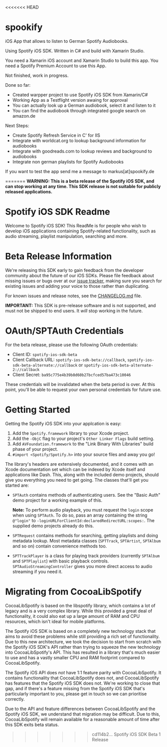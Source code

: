 <<<<<<< HEAD
# spookify

iOS App that allows to listen to German Spotify Audiobooks.

Using Spotify iOS SDK.
Written in C# and build with Xamarin Studio.

You need a Xamarin iOS account and Xamarin Studio to build this app.
You need a Spotify Premium Account to use this App.

Not finished, work in progress.

Done so far:
- Created warpper project to use Spotify iOS SDK from Xamarin/C#
- Working App as a Testflight version awaing for approval
- You can actually look up a German audiobook, select it and listen to it
- You can find the audiobook through integrated google search on amazon.de

Next Steps:
- Create Spotify Refresh Service in C' for IIS
- Integrate with worldcat.org to lookup background information for audiobooks
- Integrate with goodreads.com to lookup reviews and background to audiobooks
- Integrate non german playlists for Spotify Audiobooks
 
If you want to test the app send me a message to markus[at]spookify.de





=======
**WARNING: This is a beta release of the Spotify iOS SDK, and can stop working
at any time. This SDK release is not suitable for publicly released applications.**


Spotify iOS SDK Readme
=======

Welcome to Spotify iOS SDK! This ReadMe is for people who wish to develop iOS
applications containing Spotify-related functionality, such as audio streaming,
playlist manipulation, searching and more.


Beta Release Information
=======

We're releasing this SDK early to gain feedback from the developer community
about the future of our iOS SDKs. Please file feedback about missing issues or
bugs over at our [issue tracker](https://github.com/spotify/ios-sdk/issues),
making sure you search for existing issues and adding your voice to those
rather than duplicating.

For known issues and release notes, see the
[CHANGELOG.md](https://github.com/spotify/ios-sdk/blob/master/CHANGELOG.md)
file.

**IMPORTANT:** This SDK is pre-release software and is not supported, and must
not be shipped to end users. It *will* stop working in the future.


OAuth/SPTAuth Credentials
=======

For the beta release, please use the following OAuth credentials:

* Client ID: `spotify-ios-sdk-beta`
* Client Callback URL: `spotify-ios-sdk-beta://callback`,
  `spotify-ios-sdk-beta-alternate://callback` or
  `spotify-ios-sdk-beta-alternate-2://callback`
* Client Secret: `ba95c775e4b39b8d60b27bcfced57ba473c10046`

These credentials will be invalidated when the beta period is over. At this
point, you'll be able to request your own personal credentials for future use.


Getting Started
=======

Getting the Spotify iOS SDK into your applcation is easy:

1. Add the `Spotify.framework` library to your Xcode project.
2. Add the `-ObjC` flag to your project's `Other Linker Flags` build setting.
3. Add `AVFoundation.framework` to the "Link Binary With Libraries" build phase
   of your project.
4. `#import <Spotify/Spotify.h>` into your source files and away you go!

The library's headers are extensively documented, and it comes with an Xcode
documentation set which can be indexed by Xcode itself and applications like
Dash. This, along with the included demo projects, should give you everything
you need to get going. The classes that'll get you started are:

* `SPTAuth` contains methods of authenticating users. See the "Basic Auth" demo
  project for a working example of this.

  **Note:** To perform audio playback, you must request the `login` scope when
  using `SPTAuth`. To do so, pass an array containing the string `@"login"` to
  `-loginURLForClientId:declaredRedirectURL:scopes:`. The supplied demo
  projects already do this.

* `SPTRequest` contains methods for searching, getting playlists and doing
  metadata lookup. Most metadata classes (`SPTTrack`, `SPTArtist`, `SPTAlbum` and
  so on) contain convenience methods too.

* `SPTTrackPlayer` is a class for playing track providers (currently `SPTAlbum`
  and `SPTPlaylist`) with basic playback controls. `SPTAudioStreamingController`
  gives you more direct access to audio streaming if you need it.


Migrating from CocoaLibSpotify
=======

CocoaLibSpotify is based on the libspotify library, which contains a lot of
legacy and is a very complex library. While this provided a great deal of
functionality, it could also eat up a large amount of RAM and CPU resources,
which isn't ideal for mobile platforms.

The Spotify iOS SDK is based on a completely new technology stack that aims to
avoid these problems while still providing a rich set of functionality. Due to
this new architecture, we took the decision to start from scratch with the
Spotify iOS SDK's API rather than trying to squeeze the new technology into
CocoaLibSpotify's API. This has resulted in a library that's much easier to use
and has a vastly smaller CPU and RAM footprint compared to CocoaLibSpotify.

The Spotify iOS API does *not* have 1:1 feature parity with CocoaLibSpotify.
It contains functionality that CocoaLibSpotify does not, and CocoaLibSpotify
has features that the Spotify iOS SDK does not. We're working to close that
gap, and if there's a feature missing from the Spotify iOS SDK that's
particularly important to you, please get in touch so we can prioritise
correctly.

Due to the API and feature differences between CocoaLibSpotify and the Spotify
iOS SDK, we understand that migration may be difficult. Due to this,
CocoaLibSpotify will remain available for a reasonable amount of time after
this SDK exits beta status.
>>>>>>> cd114b2... Spotify iOS SDK Beta 1 Release
